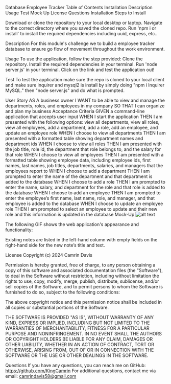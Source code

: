 Database Employee Tracker
Table of Contents
Installation
Description
Usage
Test
Mock Up
License
Questions
Installation
Steps to Install

Download or clone the repository to your local desktop or laptop. Navigate to the correct directory where you saved the cloned repo. Run 'npm i or install' to install the required dependencies including uuid, express, etc..

Description
For this module's challenge we to build a employee tracker database to ensure go flow of movement throughout the work environment.

Usage
To use the application, follow the step provided: Clone the repository. Install the required dependencies in your terminal. Run 'node server.js' in your terminal. Click on the link and test the application out!

Test
To test the application make sure the repo is cloned to your local client and make sure inquirer and mysql2 is install by simply doing "npm i Inquirer MySQL." then "node server.js" and do what is prompted.

User Story
AS A business owner
I WANT to be able to view and manage the departments, roles, and employees in my company
SO THAT I can organize and plan my business
Acceptance Criteria
GIVEN a command-line application that accepts user input
WHEN I start the application
THEN I am presented with the following options: view all departments, view all roles, view all employees, add a department, add a role, add an employee, and update an employee role
WHEN I choose to view all departments
THEN I am presented with a formatted table showing department names and department ids
WHEN I choose to view all roles
THEN I am presented with the job title, role id, the department that role belongs to, and the salary for that role
WHEN I choose to view all employees
THEN I am presented with a formatted table showing employee data, including employee ids, first names, last names, job titles, departments, salaries, and managers that the employees report to
WHEN I choose to add a department
THEN I am prompted to enter the name of the department and that department is added to the database
WHEN I choose to add a role
THEN I am prompted to enter the name, salary, and department for the role and that role is added to the database
WHEN I choose to add an employee
THEN I am prompted to enter the employee’s first name, last name, role, and manager, and that employee is added to the database
WHEN I choose to update an employee role
THEN I am prompted to select an employee to update and their new role and this information is updated in the database 
Mock-Up
![alt text](12-sql-homework-demo-01.png)


The following GIF shows the web application's appearance and functionality:

Existing notes are listed in the left-hand column with empty fields on the right-hand side for the new note’s title and text. 

License
Copyright (c) 2024 Camrin Davis

Permission is hereby granted, free of charge, to any person obtaining a copy of this software and associated documentation files (the "Software"), to deal in the Software without restriction, including without limitation the rights to use, copy, modify, merge, publish, distribute, sublicense, and/or sell copies of the Software, and to permit persons to whom the Software is furnished to do so, subject to the following conditions:

The above copyright notice and this permission notice shall be included in all copies or substantial portions of the Software.

THE SOFTWARE IS PROVIDED "AS IS", WITHOUT WARRANTY OF ANY KIND, EXPRESS OR IMPLIED, INCLUDING BUT NOT LIMITED TO THE WARRANTIES OF MERCHANTABILITY, FITNESS FOR A PARTICULAR PURPOSE AND NONINFRINGEMENT. IN NO EVENT SHALL THE AUTHORS OR COPYRIGHT HOLDERS BE LIABLE FOR ANY CLAIM, DAMAGES OR OTHER LIABILITY, WHETHER IN AN ACTION OF CONTRACT, TORT OR OTHERWISE, ARISING FROM, OUT OF OR IN CONNECTION WITH THE SOFTWARE OR THE USE OR OTHER DEALINGS IN THE SOFTWARE.

Questions
If you have any questions, you can reach me on GitHub: https://github.com/KingCamrin For additional questions, contact me via email: camrindavis58@gmail.com
